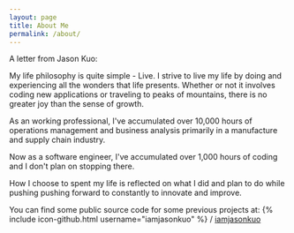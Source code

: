 ```yaml
---
layout: page
title: About Me
permalink: /about/
---
```


A letter from Jason Kuo:

My life philosophy is quite simple - Live. I strive to live my life by doing and experiencing all the wonders that life presents. Whether or not it involves coding new applications or traveling to peaks of mountains, there is no greater joy than the sense of growth.

As an working professional, I've accumulated over 10,000 hours of operations management and business analysis primarily in a manufacture and supply chain industry.

Now as a software engineer, I've accumulated over 1,000 hours of coding and I don't plan on stopping there.

How I choose to spent my life is reflected on what I did and plan to do while pushing pushing forward to constantly to innovate and improve.

You can find some public source code for some previous projects at:
{% include icon-github.html username="iamjasonkuo" %} /
[iamjasonkuo](https://github.com/iamjasonkuo)
